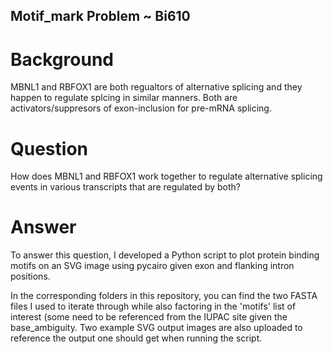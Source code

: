## Motif_mark Problem ~ Bi610 


# Background

MBNL1 and RBFOX1 are both regualtors of alternative splicing and they happen to regulate splcing in similar manners. Both are activators/suppresors of exon-inclusion for pre-mRNA splicing. 

# Question
How does MBNL1 and RBFOX1 work together to regulate alternative splicing events in various transcripts that are regulated by both?

# Answer

To answer this question, I developed a Python script to plot protein binding motifs on an SVG image using pycairo given exon and flanking intron positions. 

In the corresponding folders in this repository, you can find the two FASTA files I used to iterate through while also factoring in the 'motifs' list of interest (some need to be referenced from the IUPAC site given the base_ambiguity. Two example SVG output images are also uploaded to reference the output one should get when running the script. 
